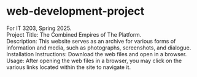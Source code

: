 # web-development-project
For IT 3203, Spring 2025.<br>
Project Title: The Combined Empires of The Platform.<br>
Description: This website serves as an archive for various forms of information and media, such as photographs, screenshots, and dialogue.<br>
Installation Instructions: Download the web files and open in a browser.<br>
Usage: After opening the web files in a browser, you may click on the various links located within the site to navigate it.<br>
